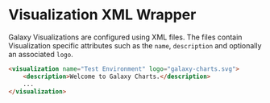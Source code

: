# Visualization XML Wrapper

Galaxy Visualizations are configured using XML files. The files contain Visualization specific attributes such as the `name`, `description` and optionally an associated `logo`.

```md
<visualization name="Test Environment" logo="galaxy-charts.svg">
    <description>Welcome to Galaxy Charts.</description>
    ...
</visualization>
```